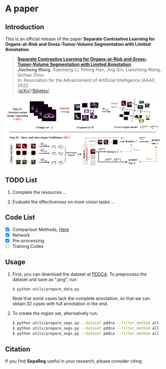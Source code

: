 # A paper

## Introduction

This is an official release of the paper **Separate Contrastive Learning for Organs-at-Risk and Gross-Tumor-Volume Segmentation with Limited Annotation**.

> [**Separate Contrastive Learning for Organs-at-Risk and Gross-Tumor-Volume Segmentation with Limited Annotation**](https://arxiv.org/abs/2112.02743),   <br/>
> **Jiacheng Wang**, Xiaomeng Li, Yiming Han, Jing Qin, Liansheng Wang, Qichao Zhou<br/>
> In: Association for the Advancement of Artificial Intelligence (AAAI), 2022  <br/>
> [[arXiv](https://arxiv.org/abs/2112.02743)][[Bibetex](https://github.com/jcwang123/Separate_CL#citation)]

<div align="center" border=> <img src=framework.png width="600" > </div>

## TODO List

1. Complete the resources ...

2. Evaluate the effectiveness on more vision tasks ...


## Code List

- [x] Comparison Methods, [Here](https://github.com/jcwang123/AwesomeContrastiveLearning)
- [x] Network
- [x] Pre-processing
- [ ] Training Codes

## Usage

<!-- ### For PDDCA dataset -->

1. First, you can download the dataset at [PDDCA](https://www.imagenglab.com/newsite/pddca/). To preprocess the dataset and save as ".png", run:

    ```bash
    $ python utils/prepare_data.py
    ```

    Note that some cases lack the complete annotation, so that we can obtain 32 cases with full annotation in the end.

2. To create the region set, alternatively run:

    ```bash
    $ python utils/prepare_segs.py --dataset pddca --filter_method all --seg_method fb --min_size 400
    $ python utils/prepare_segs.py --dataset pddca --filter_method all --seg_method slic --n_segments 32
    $ python utils/prepare_segs.py --dataset pddca --filter_method all --seg_method slice --n_segments 32
    ```

## Citation

If you find **SepaReg** useful in your research, please consider citing:

